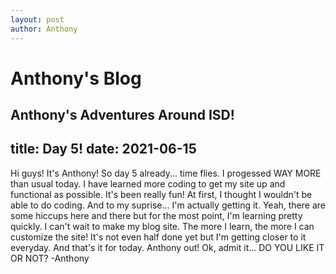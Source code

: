 ```yaml
---
layout: post
author: Anthony
---
```

# Anthony's Blog
Anthony's Adventures Around ISD!
---

title: Day 5!
date:  2021-06-15
---



Hi guys! It's Anthony! So day 5 already... time flies. I progessed WAY MORE than usual today. I have learned more coding to get my site up and functional as possible. It's been really fun! At first, I thought I wouldn't be able to do coding. And to my suprise... I'm actually getting it. Yeah, there are some hiccups here and there but for the most point, I'm learning pretty quickly. I can't wait to make my blog site. The more I learn, the more I can customize the site! It's not even half done yet but I'm getting closer to it everyday. And that's it for today. Anthony out! Ok, admit it... DO YOU LIKE IT OR NOT? -Anthony 